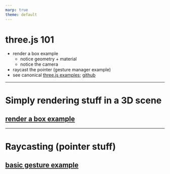 ```yaml
---
marp: true
theme: default
---
```


# three.js 101

- render a box example
  - notice geometry + material
  - notice the camera
- raycast the pointer (gesture manager example)
- see canonical [three.js examples](https://threejs.org/examples/); [github](https://github.com/mrdoob/three.js/tree/dev/examples)

---

# Simply rendering stuff in a 3D scene

## [render a box example](../examples/00-walkthrough/00-render-a-box/index.ts)

---

# Raycasting (pointer stuff)

## [basic gesture example](../examples/00-walkthrough/03-basic-gesture/index.ts)
